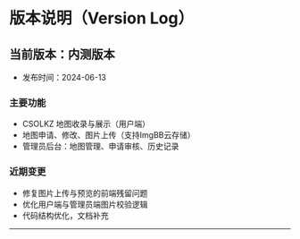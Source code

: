 # 版本说明（Version Log）

## 当前版本：内测版本
- 发布时间：2024-06-13

### 主要功能
- CSOLKZ 地图收录与展示（用户端）
- 地图申请、修改、图片上传（支持ImgBB云存储）
- 管理员后台：地图管理、申请审核、历史记录

### 近期变更
- 修复图片上传与预览的前端残留问题
- 优化用户端与管理员端图片校验逻辑
- 代码结构优化，文档补充

---